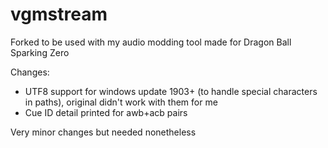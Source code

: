 # vgmstream
Forked to be used with my audio modding tool made for Dragon Ball Sparking Zero

Changes:
- UTF8 support for windows update 1903+ (to handle special characters in paths), original didn't work with them for me
- Cue ID detail printed for awb+acb pairs

Very minor changes but needed nonetheless
